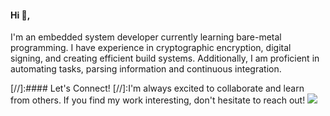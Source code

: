 #### Hi 👋,

I'm an embedded system developer currently learning bare-metal programming. I have experience in cryptographic encryption, digital signing, and creating efficient build systems. Additionally, I am proficient in automating tasks, parsing information and continuous integration.

[//]:#### Let's Connect!
[//]:I'm always excited to collaborate and learn from others. If you find my work interesting, don't hesitate to reach out! [![](https://i.stack.imgur.com/gVE0j.png)](https://www.linkedin.com/in/imahjoub)

<!-- 
#### <ins> My GitHub Info:</ins>

<img align="left" height="170px" width="400px" src="https://github-readme-stats.vercel.app/api?username=imahjoub&count_private=true&show_icons=true&theme=tokyonight" />
<img align="right" height="180px" width="520px" src="http://github-profile-summary-cards.vercel.app/api/cards/profile-details?username=imahjoub&theme=radical" />
<img height="100" />
<br><br>
<br><br>

#### <ins> My contributions:</ins>	
<p align = "center">
	<img src = "https://github.com/imahjoub/imahjoub/blob/main/github-user-contribution.svg?" alt = "Snake Game"/>
</p>

--> 
